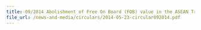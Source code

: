 ```yaml
---
title: 09/2014 Abolishment of Free On Board (FOB) value in the ASEAN Trade In Goods Agreement (ATIGA) Preferential Certificate of Origin (CO) Form D and ASEAN-Korea Free Trade Agreement (AKFTA) Preferential CO Form AK
file_url: /news-and-media/circulars/2014-05-23-circular092014.pdf
---
```

